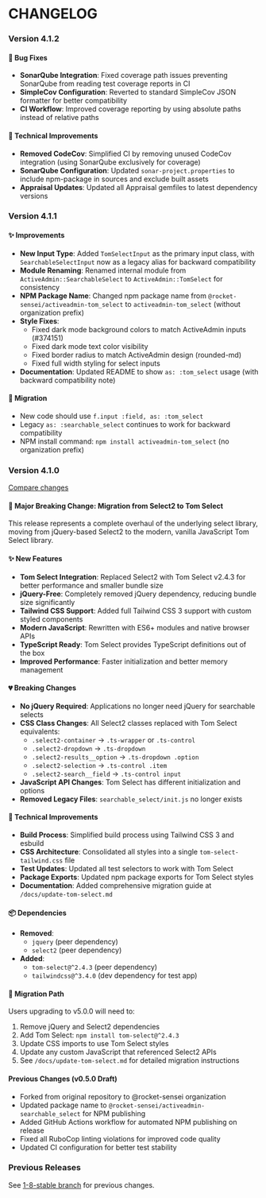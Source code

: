 # CHANGELOG

### Version 4.1.2

#### 🐛 Bug Fixes
- **SonarQube Integration**: Fixed coverage path issues preventing SonarQube from reading test coverage reports in CI
- **SimpleCov Configuration**: Reverted to standard SimpleCov JSON formatter for better compatibility
- **CI Workflow**: Improved coverage reporting by using absolute paths instead of relative paths

#### 🔧 Technical Improvements
- **Removed CodeCov**: Simplified CI by removing unused CodeCov integration (using SonarQube exclusively for coverage)
- **SonarQube Configuration**: Updated `sonar-project.properties` to include npm-package in sources and exclude built assets
- **Appraisal Updates**: Updated all Appraisal gemfiles to latest dependency versions

### Version 4.1.1

#### ✨ Improvements
- **New Input Type**: Added `TomSelectInput` as the primary input class, with `SearchableSelectInput` now as a legacy alias for backward compatibility
- **Module Renaming**: Renamed internal module from `ActiveAdmin::SearchableSelect` to `ActiveAdmin::TomSelect` for consistency
- **NPM Package Name**: Changed npm package name from `@rocket-sensei/activeadmin-tom_select` to `activeadmin-tom_select` (without organization prefix)
- **Style Fixes**:
  - Fixed dark mode background colors to match ActiveAdmin inputs (#374151)
  - Fixed dark mode text color visibility
  - Fixed border radius to match ActiveAdmin design (rounded-md)
  - Fixed full width styling for select inputs
- **Documentation**: Updated README to show `as: :tom_select` usage (with backward compatibility note)

#### 🔄 Migration
- New code should use `f.input :field, as: :tom_select`
- Legacy `as: :searchable_select` continues to work for backward compatibility
- NPM install command: `npm install activeadmin-tom_select` (no organization prefix)

### Version 4.1.0

[Compare changes](https://github.com/glebtv/activeadmin-searchable_select/compare/1-8-stable...master)

#### 🚀 Major Breaking Change: Migration from Select2 to Tom Select

This release represents a complete overhaul of the underlying select library, moving from jQuery-based Select2 to the modern, vanilla JavaScript Tom Select library.

#### ✨ New Features
- **Tom Select Integration**: Replaced Select2 with Tom Select v2.4.3 for better performance and smaller bundle size
- **jQuery-Free**: Completely removed jQuery dependency, reducing bundle size significantly
- **Tailwind CSS Support**: Added full Tailwind CSS 3 support with custom styled components
- **Modern JavaScript**: Rewritten with ES6+ modules and native browser APIs
- **TypeScript Ready**: Tom Select provides TypeScript definitions out of the box
- **Improved Performance**: Faster initialization and better memory management

#### 💔 Breaking Changes
- **No jQuery Required**: Applications no longer need jQuery for searchable selects
- **CSS Class Changes**: All Select2 classes replaced with Tom Select equivalents:
  - `.select2-container` → `.ts-wrapper` or `.ts-control`
  - `.select2-dropdown` → `.ts-dropdown`
  - `.select2-results__option` → `.ts-dropdown .option`
  - `.select2-selection` → `.ts-control .item`
  - `.select2-search__field` → `.ts-control input`
- **JavaScript API Changes**: Tom Select has different initialization and options
- **Removed Legacy Files**: `searchable_select/init.js` no longer exists

#### 🔧 Technical Improvements
- **Build Process**: Simplified build process using Tailwind CSS 3 and esbuild
- **CSS Architecture**: Consolidated all styles into a single `tom-select-tailwind.css` file
- **Test Updates**: Updated all test selectors to work with Tom Select
- **Package Exports**: Updated npm package exports for Tom Select styles
- **Documentation**: Added comprehensive migration guide at `/docs/update-tom-select.md`

#### 📦 Dependencies
- **Removed**:
  - `jquery` (peer dependency)
  - `select2` (peer dependency)
- **Added**:
  - `tom-select@^2.4.3` (peer dependency)
  - `tailwindcss@^3.4.0` (dev dependency for test app)

#### 🔄 Migration Path
Users upgrading to v5.0.0 will need to:
1. Remove jQuery and Select2 dependencies
2. Add Tom Select: `npm install tom-select@^2.4.3`
3. Update CSS imports to use Tom Select styles
4. Update any custom JavaScript that referenced Select2 APIs
5. See `/docs/update-tom-select.md` for detailed migration instructions

#### Previous Changes (v0.5.0 Draft)
- Forked from original repository to @rocket-sensei organization
- Updated package name to `@rocket-sensei/activeadmin-searchable_select` for NPM publishing
- Added GitHub Actions workflow for automated NPM publishing on release
- Fixed all RuboCop linting violations for improved code quality
- Updated CI configuration for better test stability

### Previous Releases

See
[1-8-stable branch](https://github.com/codevise/activeadmin-searchable_select/blob/1-8-stable/CHANGELOG.md)
for previous changes.
